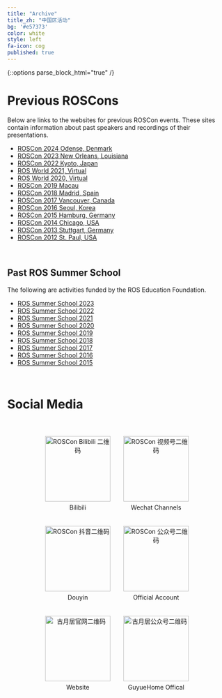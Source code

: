 ```yaml
---
title: "Archive"  
title_zh: "中国区活动"
bg: '#e57373'        
color: white       
style: left        
fa-icon: cog       
published: true    
---
```


{::options parse_block_html="true" /}

<div class="lang-en">

# Previous ROSCons

Below are links to the websites for previous ROSCon events. These sites contain information about past speakers and recordings of their presentations.

* [ROSCon 2024 Odense, Denmark](http://roscon.ros.org/2024/)
* [ROSCon 2023 New Orleans, Louisiana](http://roscon.ros.org/2023/)
* [ROSCon 2022 Kyoto, Japan](http://roscon.ros.org/2022/)
* [ROS World 2021, Virtual](http://roscon.ros.org/world/2021/)
* [ROS World 2020, Virtual](http://roscon.ros.org/world/2020/)
* [ROSCon 2019 Macau](http://roscon.ros.org/2019/)
* [ROSCon 2018 Madrid, Spain](http://roscon.ros.org/2018/)
* [ROSCon 2017 Vancouver, Canada](http://roscon.ros.org/2017/)
* [ROSCon 2016 Seoul, Korea](http://roscon.ros.org/2016/)
* [ROSCon 2015 Hamburg, Germany](http://roscon.ros.org/2015/)
* [ROSCon 2014 Chicago, USA](http://roscon.ros.org/2014/)
* [ROSCon 2013 Stuttgart, Germany](http://roscon.ros.org/2013/)
* [ROSCon 2012 St. Paul, USA](http://roscon.ros.org/2012/)


<br>


## Past ROS Summer School
The following are activities funded by the ROS Education Foundation.

- [ROS Summer School 2023](https://oseducation.org.cn/ros2023/)
- [ROS Summer School 2022](https://oseducation.org.cn/ros2022/)
- [ROS Summer School 2021](https://oseducation.org.cn/ros2021/)
- [ROS Summer School 2020](https://oseducation.org.cn/ros2020/)
- [ROS Summer School 2019](https://oseducation.org.cn/ros2019/)
- [ROS Summer School 2018](https://oseducation.org.cn/ros2018/)
- [ROS Summer School 2017](https://oseducation.org.cn/ros2017/)
- [ROS Summer School 2016](https://oseducation.org.cn/ros2016/)
- [ROS Summer School 2015](https://oseducation.org.cn/ros2015/)


<br>


# Social Media

<br>

<div style="display: flex; flex-wrap: wrap; justify-content: center; gap: 20px; margin-top: 20px; margin-bottom: 20px;">
  
<div style="text-align: center; width: 160px;">
<img src="{{ '/QRCode/roscon_bilibili.jpg' | relative_url }}" alt="ROSCon Bilibili 二维码" style="width: 150px; height: 150px; display: block; margin: 0 auto;">
<p style="margin-top: 5px;">Bilibili</p> 
</div>

<div style="text-align: center; width: 160px;">
<img src="{{ '/QRCode/roscon_channels.jpg' | relative_url }}" alt="ROSCon 视频号二维码" style="width: 150px; height: 150px; display: block; margin: 0 auto;">
<p style="margin-top: 5px;">Wechat Channels</p> 
</div>

<div style="text-align: center; width: 160px;">
<img src="{{ '/QRCode/roscon_douyin.jpg' | relative_url }}" alt="ROSCon 抖音二维码" style="width: 150px; height: 150px; display: block; margin: 0 auto;">
<p style="margin-top: 5px;">Douyin</p> 
</div>

<div style="text-align: center; width: 160px;">
<img src="{{ '/QRCode/roscon_svcacc.jpg' | relative_url }}" alt="ROSCon 公众号二维码" style="width: 150px; height: 150px; display: block; margin: 0 auto;">
<p style="margin-top: 5px;">Official Account</p> 
</div>

<div style="text-align: center; width: 160px;">
<img src="{{ '/QRCode/website.png' | relative_url }}" alt="古月居官网二维码" style="width: 150px; height: 150px; display: block; margin: 0 auto;">
<p style="margin-top: 5px;">Website</p> 
</div>

<div style="text-align: center; width: 160px;">
<img src="{{ '/QRCode/wechat.png' | relative_url }}" alt="古月居公众号二维码" style="width: 150px; height: 150px; display: block; margin: 0 auto;">
<p style="margin-top: 5px;">GuyueHome Offical</p> 
</div>

</div>

</div>


<div class="lang-zh" style="display:none">


# 历届ROSCon

以下是历届ROSCon网站，其中包含了以往ROSCon演讲者的信息和演讲视频：

* [ROSCon 2024 Odense, Denmark](http://roscon.ros.org/2024/)
* [ROSCon 2023 New Orleans, Louisiana](http://roscon.ros.org/2023/)
* [ROSCon 2022 Kyoto, Japan](http://roscon.ros.org/2022/)
* [ROS World 2021, Virtual](http://roscon.ros.org/world/2021/)
* [ROS World 2020, Virtual](http://roscon.ros.org/world/2020/)
* [ROSCon 2019 Macau](http://roscon.ros.org/2019/)
* [ROSCon 2018 Madrid, Spain](http://roscon.ros.org/2018/)
* [ROSCon 2017 Vancouver, Canada](http://roscon.ros.org/2017/)
* [ROSCon 2016 Seoul, Korea](http://roscon.ros.org/2016/)
* [ROSCon 2015 Hamburg, Germany](http://roscon.ros.org/2015/)
* [ROSCon 2014 Chicago, USA](http://roscon.ros.org/2014/)
* [ROSCon 2013 Stuttgart, Germany](http://roscon.ros.org/2013/)
* [ROSCon 2012 St. Paul, USA](http://roscon.ros.org/2012/)


<br>


## 历届ROS暑期学校
以下是由ROS教育基金会资助的ROS暑期学校：

- [ROS Summer School 2023（苏州大学，乐聚机器人）](https://oseducation.org.cn/ros2023/)
- [ROS Summer School 2022（合肥工业大学，古月居）](https://oseducation.org.cn/ros2022/)
- [ROS Summer School 2021（线上，古月居）](https://oseducation.org.cn/ros2021/)
- [ROS Summer School 2020（线上，古月居）](https://oseducation.org.cn/ros2020/)
- [ROS Summer School 2019（哈工大（合肥）创新研究院）](https://oseducation.org.cn/ros2019/)
- [ROS Summer School 2018（清华大学深圳研究生院，深圳）](https://oseducation.org.cn/ros2018/)
- [ROS Summer School 2017（华东师范大学，上海）](https://oseducation.org.cn/ros2017/)
- [ROS Summer School 2016（华东师范大学，上海）](https://oseducation.org.cn/ros2016/)
- [ROS Summer School 2015（华东师范大学，上海）](https://oseducation.org.cn/ros2015/)


<br>


# 社交媒体

<br>

<div style="display: flex; flex-wrap: wrap; justify-content: center; gap: 20px; margin-top: 20px; margin-bottom: 20px;">
  
<div style="text-align: center; width: 160px;">
<img src="{{ '/QRCode/roscon_bilibili.jpg' | relative_url }}" alt="ROSCon Bilibili 二维码" style="width: 150px; height: 150px; display: block; margin: 0 auto;">
<p style="margin-top: 5px;">ROSCon b站官方账号</p> 
</div>

<div style="text-align: center; width: 160px;">
<img src="{{ '/QRCode/roscon_channels.jpg' | relative_url }}" alt="ROSCon 视频号二维码" style="width: 150px; height: 150px; display: block; margin: 0 auto;">
<p style="margin-top: 5px;">ROSCon视频号</p> 
</div>

<div style="text-align: center; width: 160px;">
<img src="{{ '/QRCode/roscon_douyin.jpg' | relative_url }}" alt="ROSCon 抖音二维码" style="width: 150px; height: 150px; display: block; margin: 0 auto;">
<p style="margin-top: 5px;">ROSCon抖音账号</p> 
</div>

<div style="text-align: center; width: 160px;">
<img src="{{ '/QRCode/roscon_svcacc.jpg' | relative_url }}" alt="ROSCon 公众号二维码" style="width: 150px; height: 150px; display: block; margin: 0 auto;">
<p style="margin-top: 5px;">ROSCon公众号</p> 
</div>

<div style="text-align: center; width: 160px;">
<img src="{{ '/QRCode/website.png' | relative_url }}" alt="古月居官网二维码" style="width: 150px; height: 150px; display: block; margin: 0 auto;">
<p style="margin-top: 5px;">古月居官方网站</p> 
</div>

<div style="text-align: center; width: 160px;">
<img src="{{ '/QRCode/wechat.png' | relative_url }}" alt="古月居公众号二维码" style="width: 150px; height: 150px; display: block; margin: 0 auto;">
<p style="margin-top: 5px;">古月居公众号</p> 
</div>

</div>

</div>









